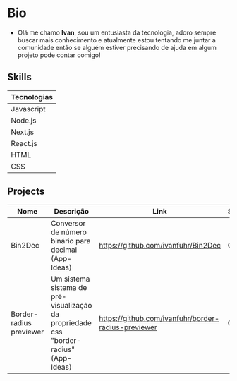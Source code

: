 # Bio
- Olá me chamo **Ivan**, sou um entusiasta da tecnologia, adoro sempre buscar mais conhecimento e atualmente estou tentando me juntar a comunidade então se alguém estiver precisando de ajuda em algum projeto pode contar comigo!

## Skills

Tecnologias |
------------|
Javascript  |
Node.js     |
Next.js     | 
React.js    | 
HTML        | 
CSS         | 

## Projects
Nome                    | Descrição                                                                             | Link                                | Status            |
------------------------|---------------------------------------------------------------------------------------|-------------------------------------|-------------------|
Bin2Dec                 | Conversor de número binário para decimal	(App-Ideas)                                  |https://github.com/ivanfuhr/Bin2Dec  | OK                |
Border-radius previewer | Um sistema sistema de pré-visualização da propriedade css "border-radius" (App-Ideas) |https://github.com/ivanfuhr/border-radius-previewer| OK |
